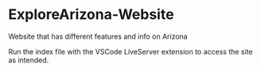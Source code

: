 # ExploreArizona-Website
Website that has different features and info on Arizona

Run the index file with the VSCode LiveServer extension to access the site as intended.

